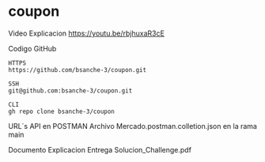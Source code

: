 # coupon

Video Explicacion
	https://youtu.be/rbjhuxaR3cE

Codigo GitHub

	HTTPS
	https://github.com/bsanche-3/coupon.git
	
	SSH
	git@github.com:bsanche-3/coupon.git
	
	CLI
	gh repo clone bsanche-3/coupon
  
URL´s API en POSTMAN
  Archivo Mercado.postman.colletion.json en la rama main
  
Documento Explicacion Entrega
  Solucion_Challenge.pdf
